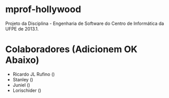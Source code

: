 mprof-hollywood
===============

Projeto da Disciplina - Engenharia de Software do Centro de Informática da UFPE de 2013.1.


Colaboradores (Adicionem OK Abaixo)
===============================================
- Ricardo JL Rufino ()
- Stanley ()
- Juniel ()
- Lorischider ()

